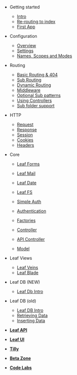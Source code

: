 * Getting started
  * [Intro](leaf/v/2.4/intro/)
  * [Re-routing to index](leaf/v/2.4/intro/htaccess)
  * [First App](leaf/v/2.4/intro/first)

* Configuration
  * [Overview](leaf/v/2.4/config/)
  * [Settings](leaf/v/2.4/config/settings)
  * [Names, Scopes and Modes](leaf/v/2.4/config/nsm)

* Routing
  * [Basic Routing & 404](leaf/v/2.4/routing/)
  * [Sub Routing](leaf/v/2.4/routing/sub-routing)
  * [Dynamic Routing](leaf/v/2.4/routing/dynamic)
  * [Middleware](leaf/v/2.4/routing/middleware)
  * [Optional Sub patterns](leaf/v/2.4/routing/sub-patterns)
  * [Using Controllers](leaf/v/2.4/routing/controller)
  * [Sub folder support](leaf/v/2.4/routing/sub-folder)

* HTTP
  * [Request](leaf/v/2.4/http/request)
  * [Response](leaf/v/2.4/http/response)
  * [Session](leaf/v/2.4/http/session)
  * [Cookies](leaf/v/2.4/http/cookies)
  * [Headers](leaf/v/2.4/http/headers)

* Core
  * [Leaf Forms](leaf/v/2.4/core/forms)
  * [Leaf Mail](leaf/v/2.4/core/mail)
  * [Leaf Date](leaf/v/2.4/core/date)
  * [Leaf FS](leaf/v/2.4/core/fs)
  
  * [Simple Auth](leaf/v/2.4/core/auth)
  * [Authentication](leaf/v/2.4/core/authentication)
  
  * [Factories](leaf/v/2.4/core/factories)
  * [Controller](leaf/v/2.4/core/controller)
  * [API Controller](leaf/v/2.4/core/api-controller)
  * [Model](leaf/v/2.4/core/model)

* Leaf Views
  * [Leaf Veins](leaf/v/2.4/views/veins)
  * [Leaf Blade](leaf/v/2.4/views/blade)

* Leaf DB (NEW)
  * [Leaf Db Intro](leaf/v/2.4/db/)

* Leaf DB (old)
  * [Leaf DB Intro](leaf/v/2.4/database/)
  * [Retrieving Data](leaf/v/2.4/database/select)
  * [Inserting Data](leaf/v/2.4/database/insert)

* [**Leaf API**](leaf-api/)

* [**Leaf UI**](ui/)

* [**Tilly**](tilly/)

* [**Beta Zone**](leaf/v/2.4/beta-zone/)

* [**Code Labs**](codelabls/)
